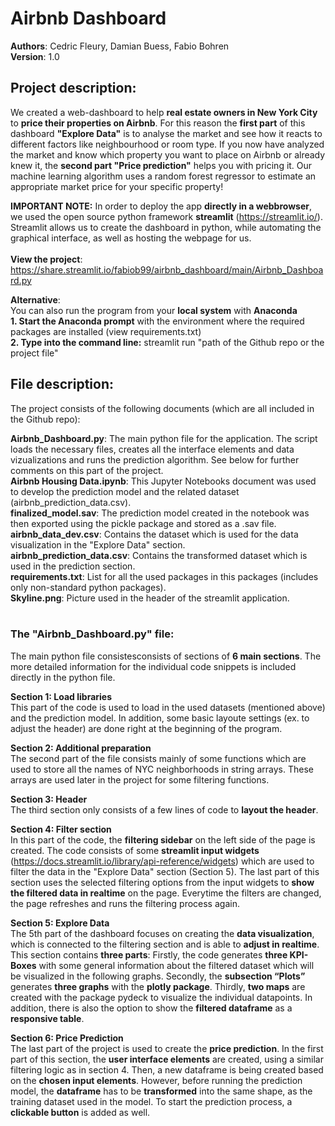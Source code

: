 # Airbnb Dashboard

**Authors**: Cedric Fleury, Damian Buess, Fabio Bohren<br>
**Version**: 1.0

## Project description: 
We created a web-dashboard to help **real estate owners in New York City** to **price their properties on Airbnb**. For this reason the **first part** of this dashboard **"Explore Data"** is to analyse the market and see how it reacts to different factors like neighbourhood or room type. If you now have analyzed the market and know which property you want to place on Airbnb or already knew it, the **second part "Price prediction"** helps you with pricing it. Our machine learning algorithm uses a random forest regressor to estimate an appropriate market price for your specific property!

**IMPORTANT NOTE:** In order to deploy the app **directly in a webbrowser**, we used the open source python framework **streamlit** (https://streamlit.io/). Streamlit allows us to create the dashboard in python, while automating the graphical interface, as well as hosting the webpage for us.<br> 
<br> 
**View the project**: https://share.streamlit.io/fabiob99/airbnb_dashboard/main/Airbnb_Dashboard.py <br>

**Alternative**:<br>
You can also run the program from your **local system** with **Anaconda**<br>
**1. Start the Anaconda prompt** with the environment where the required packages are installed (view requirements.txt)<br>
**2. Type into the command line:** streamlit run "path of the Github repo or the project file"<br>

## File description:
The project consists of the following documents (which are all included in the Github repo):<br>

**Airbnb_Dashboard.py**: The main python file for the application. The script loads the necessary files, creates all the interface elements and data vizualizations and runs the prediction algorithm. See below for further comments on this part of the project. <br>
**Airbnb Housing Data.ipynb**: This Jupyter Notebooks document was used to develop the prediction model and the related dataset (airbnb_prediction_data.csv).<br>
**finalized_model.sav**: The prediction model created in the notebook was then exported using the pickle package and stored as a .sav file.<br>
**airbnb_data_dev.csv**: Contains the dataset which is used for the data visualization in the "Explore Data" section. <br>
**airbnb_prediction_data.csv**: Contains the transformed dataset which is used in the prediction section. <br>
**requirements.txt**: List for all the used packages in this packages (includes only non-standard python packages).<br>
**Skyline.png**: Picture used in the header of the streamlit application.<br>
<br>

### The "Airbnb_Dashboard.py" file:
The main python file consistesconsists of sections of **6 main sections**. The more detailed information for the individual code snippets is included directly in the python file.
<br>

**Section 1: Load libraries**<br>
This part of the code is used to load in the used datasets (mentioned above) and the prediction model. In addition, some basic layoute settings (ex. to adjust the header) are done right at the beginning of the program.
<br>

**Section 2: Additional preparation**<br>
The second part of the file consists mainly of some functions which are used to store all the names of NYC neighborhoods in string arrays. These arrays are used later in the project for some filtering functions.
<br>

**Section 3: Header**<br>
The third section only consists of a few lines of code to **layout the header**.
<br>

**Section 4: Filter section**<br>
In this part of the code, the **filtering sidebar** on the left side of the page is created. The code consists of some **streamlit input widgets** (https://docs.streamlit.io/library/api-reference/widgets) which are used to filter the data in the "Explore Data" section (Section 5). The last part of this section uses the selected filtering options from the input widgets to **show the filtered data in realtime** on the page. Everytime the filters are changed, the page refreshes and runs the filtering process again.
<br>

**Section 5: Explore Data**<br>
The 5th part of the dashboard focuses on creating the **data visualization**, which is connected to the filtering section and is able to **adjust in realtime**. This section contains **three parts**: Firstly, the code generates **three KPI-Boxes** with some general information about the filtered dataset which will be visualized in the following graphs. Secondly, the **subsection “Plots”** generates **three graphs** with the **plotly package**. Thirdly, **two maps** are created with the package pydeck to visualize the individual datapoints. In addition, there is also the option to show the **filtered dataframe** as a **responsive table**.
<br>

**Section 6: Price Prediction**<br>
The last part of the project is used to create the **price prediction**. In the first part of this section, the **user interface elements** are created, using a similar filtering logic as in section 4. Then, a new dataframe is being created based on the **chosen input elements**. However, before running the prediction model, the **dataframe** has to be **transformed** into the same shape, as the training dataset used in the model. To start the prediction process, a **clickable button** is added as well.
